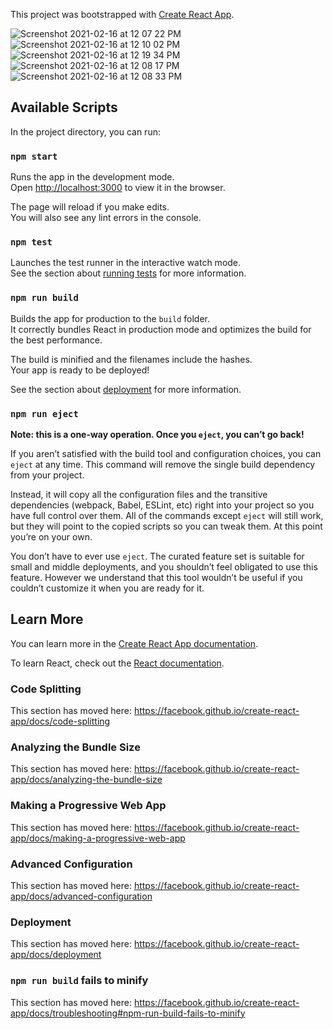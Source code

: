 This project was bootstrapped with [Create React App](https://github.com/facebook/create-react-app).


![Screenshot 2021-02-16 at 12 07 22 PM](https://user-images.githubusercontent.com/56124631/108028364-bcf88e80-7051-11eb-8a34-8db774ea0e93.png)
![Screenshot 2021-02-16 at 12 10 02 PM](https://user-images.githubusercontent.com/56124631/108028380-c3870600-7051-11eb-8bd1-e5e8ab5e5eee.png)
![Screenshot 2021-02-16 at 12 19 34 PM](https://user-images.githubusercontent.com/56124631/108028395-ca157d80-7051-11eb-8619-90e93259994d.png)
![Screenshot 2021-02-16 at 12 08 17 PM](https://user-images.githubusercontent.com/56124631/108028426-d6013f80-7051-11eb-9924-8a86655717b7.png)
![Screenshot 2021-02-16 at 12 08 33 PM](https://user-images.githubusercontent.com/56124631/108028462-e1546b00-7051-11eb-84d0-d9e0d1559384.png)
## Available Scripts

In the project directory, you can run:

### `npm start`

Runs the app in the development mode.<br />
Open [http://localhost:3000](http://localhost:3000) to view it in the browser.

The page will reload if you make edits.<br />
You will also see any lint errors in the console.

### `npm test`

Launches the test runner in the interactive watch mode.<br />
See the section about [running tests](https://facebook.github.io/create-react-app/docs/running-tests) for more information.

### `npm run build`

Builds the app for production to the `build` folder.<br />
It correctly bundles React in production mode and optimizes the build for the best performance.

The build is minified and the filenames include the hashes.<br />
Your app is ready to be deployed!

See the section about [deployment](https://facebook.github.io/create-react-app/docs/deployment) for more information.

### `npm run eject`

**Note: this is a one-way operation. Once you `eject`, you can’t go back!**

If you aren’t satisfied with the build tool and configuration choices, you can `eject` at any time. This command will remove the single build dependency from your project.

Instead, it will copy all the configuration files and the transitive dependencies (webpack, Babel, ESLint, etc) right into your project so you have full control over them. All of the commands except `eject` will still work, but they will point to the copied scripts so you can tweak them. At this point you’re on your own.

You don’t have to ever use `eject`. The curated feature set is suitable for small and middle deployments, and you shouldn’t feel obligated to use this feature. However we understand that this tool wouldn’t be useful if you couldn’t customize it when you are ready for it.

## Learn More

You can learn more in the [Create React App documentation](https://facebook.github.io/create-react-app/docs/getting-started).

To learn React, check out the [React documentation](https://reactjs.org/).

### Code Splitting

This section has moved here: https://facebook.github.io/create-react-app/docs/code-splitting

### Analyzing the Bundle Size

This section has moved here: https://facebook.github.io/create-react-app/docs/analyzing-the-bundle-size

### Making a Progressive Web App

This section has moved here: https://facebook.github.io/create-react-app/docs/making-a-progressive-web-app

### Advanced Configuration

This section has moved here: https://facebook.github.io/create-react-app/docs/advanced-configuration

### Deployment

This section has moved here: https://facebook.github.io/create-react-app/docs/deployment

### `npm run build` fails to minify

This section has moved here: https://facebook.github.io/create-react-app/docs/troubleshooting#npm-run-build-fails-to-minify
